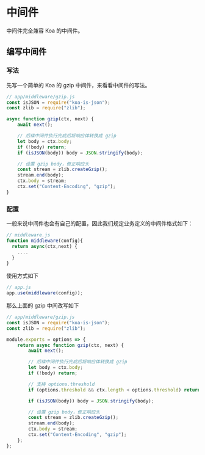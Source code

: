 # 中间件

中间件完全兼容 Koa 的中间件。

## 编写中间件

### 写法

先写一个简单的 Koa 的 gzip 中间件，来看看中间件的写法。

```js
// app/middleware/gzip.js
const isJSON = require("koa-is-json");
const zlib = require("zlib");

async function gzip(ctx, next) {
	await next();

	// 后续中间件执行完成后将响应体转换成 gzip
	let body = ctx.body;
	if (!body) return;
	if (isJSON(body)) body = JSON.stringify(body);

	// 设置 gzip body，修正响应头
	const stream = zlib.createGzip();
	stream.end(body);
	ctx.body = stream;
	ctx.set("Content-Encoding", "gzip");
}
```

### 配置

一般来说中间件也会有自己的配置，因此我们规定业务定义的中间件格式如下：

```js
// middleware.js
function middleware(config){
  return async(ctx,next) {
    ....
  }
}
```

使用方式如下

```js
// app.js
app.use(middleware(config));
```

那么上面的 gzip 中间改写如下

```js
// app/middleware/gzip.js
const isJSON = require("koa-is-json");
const zlib = require("zlib");

module.exports = options => {
	return async function gzip(ctx, next) {
		await next();

		// 后续中间件执行完成后将响应体转换成 gzip
		let body = ctx.body;
		if (!body) return;

		// 支持 options.threshold
		if (options.threshold && ctx.length < options.threshold) return;

		if (isJSON(body)) body = JSON.stringify(body);

		// 设置 gzip body，修正响应头
		const stream = zlib.createGzip();
		stream.end(body);
		ctx.body = stream;
		ctx.set("Content-Encoding", "gzip");
	};
};
```
